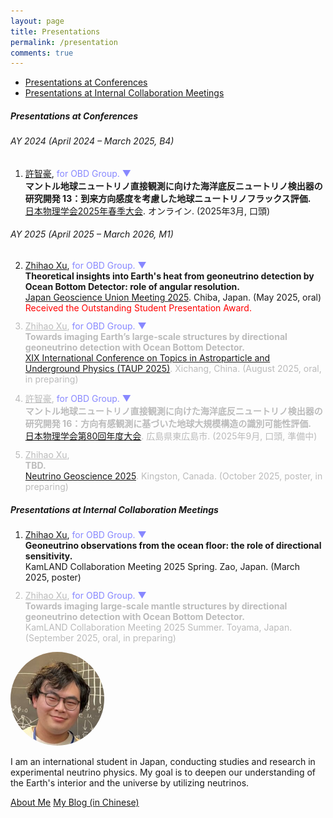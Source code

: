 ```yaml
---
layout: page
title: Presentations
permalink: /presentation
comments: true
---
```

<style>
  li {
    margin-bottom: 12px;
  }

  .no-margin-list li {
    margin-bottom: 0;
  }
  
  details summary::-webkit-details-marker {
    display: none;
  }
  details[open] > summary::after {
    content: " ▲";
    color: #8888ff;
  }
  details:not([open]) > summary::after {
    content: " ▼";
    color: #8888ff;
  }
  
</style>

<div class="row justify-content-between">
<div class="col-md-8 pr-5">

<ul class="list-unstyled no-margin-list">
  <li><a href="#conf" class="text-decoration-none">Presentations at Conferences</a></li>
  <li><a href="#internal" class="text-decoration-none">Presentations at Internal Collaboration Meetings</a></li>
</ul>

<h5 id="conf">Presentations at Conferences</h5>
<h6 id="conf-2024">AY 2024 (April 2024 – March 2025, B4)</h6>

<ol>
  <li>
    <u>許智豪</u>, 
    <details style="display: inline;">
      <summary style="color: #8888ff; cursor: pointer; text-decoration: none; display: inline;">
      for OBD Group.
      </summary>
      <span>
      井上邦雄, 渡辺寛子, 酒井汰一, 荒木拓登, 大野建, Simran Chauhan, 小野隆伸, William McDonough, 上木賢太, 阿部なつ江, 櫻井紀旭, 許正憲, 荒木英一郎, 笠谷貴史, 吉田弘.
    </span></details>
    <span><b>マントル地球ニュートリノ直接観測に向けた海洋底反ニュートリノ検出器の研究開発 13：到来方向感度を考慮した地球ニュートリノフラックス評価. </b></span><br>
    <span><a href="https://onsite.gakkai-web.net/jps/jps_search/2025sp/data2/html/programsj.html#:~:text=%E3%83%9E%E3%83%B3%E3%83%88%E3%83%AB%E5%9C%B0%E7%90%83%E3%83%8B%E3%83%A5%E3%83%BC%E3%83%88%E3%83%AA%E3%83%8E%E7%9B%B4%E6%8E%A5%E8%A6%B3%E6%B8%AC%E3%81%AB%E5%90%91%E3%81%91%E3%81%9F%E6%B5%B7%E6%B4%8B%E5%BA%95%E5%8F%8D%E3%83%8B%E3%83%A5%E3%83%BC%E3%83%88%E3%83%AA%E3%83%8E%E6%A4%9C%E5%87%BA%E5%99%A8%E3%81%AE%E7%A0%94%E7%A9%B6%E9%96%8B%E7%99%BA%2013%EF%BC%9A%E5%88%B0%E6%9D%A5%E6%96%B9%E5%90%91%E6%84%9F%E5%BA%A6%E3%82%92%E8%80%83%E6%85%AE%E3%81%97%E3%81%9F%E5%9C%B0%E7%90%83%E3%83%8B%E3%83%A5%E3%83%BC%E3%83%88%E3%83%AA%E3%83%8E%E3%83%95%E3%83%A9%E3%83%83%E3%82%AF%E3%82%B9%E8%A9%95%E4%BE%A1%E3%80%80%EF%BC%8820%E5%88%86%EF%BC%89" target="_blank">日本物理学会2025年春季大会</a>. オンライン. (2025年3月, 口頭)</span>
  </li>
</ol>

<h6 id="conf-2025">AY 2025 (April 2025 – March 2026, M1)</h6>
<ol start="2">
  <li>
    <u>Zhihao Xu</u>, 
    <details style="display: inline;">
      <summary style="color: #8888ff; cursor: pointer; text-decoration: none; display: inline;">
      for OBD Group.
      </summary>
      <span>
      Kunio Inoue, Hiroko Watanabe, Taichi Sakai, Takumi Araki, Takeru Ohno, Simran Chauhan, Takanobu Ono, William F. McDonough.
    </span></details>
    <span><b>Theoretical insights into Earth's heat from geoneutrino detection by Ocean Bottom Detector: role of angular resolution. </b></span><br>
    <span><a href="https://confit.atlas.jp/guide/event/jpgu2025/subject/SIT21-05/detail" target="_blank">Japan Geoscience Union Meeting 2025</a>. Chiba, Japan. (May 2025, oral) </span><br>
    <span style="color: red">Received the Outstanding Student Presentation Award.</span>
  </li>
  <li style="color: #bbbbbb;">
    <u>Zhihao Xu</u>, 
    <details style="display: inline;">
      <summary style="color: #8888ff; cursor: pointer; text-decoration: none; display: inline;">
      for OBD Group.
      </summary>
      <span>
      Takumi Araki, Simran Chauhan, Lyla Choi, Brian C. Crow, Max A.A. Dornfest, Stephen T. Dye, John Graham, Kunio Inoue, John G. Learned, Viacheslav A. Li, William F. McDonough, Takeru Ohno, Takanobu Ono, Taichi Sakai, Jackson Seligman, Nathan Sibert, David Vartanyan, Hiroko Watanabe, Jeffrey Yepez.
    </span></details>
    <span><b>Towards imaging Earth’s large-scale structures by directional geoneutrino detection with Ocean Bottom Detector. </b></span><br>
    <span><a href="https://hep.tsinghua.edu.cn/taup/" target="_blank">XIX International Conference on Topics in Astroparticle and Underground Physics (TAUP 2025)</a>. Xichang, China. (August 2025, oral, in preparing) </span>
  </li>
  <li style="color: #bbbbbb;">
    <u>許智豪</u>, 
    <details style="display: inline;">
      <summary style="color: #8888ff; cursor: pointer; text-decoration: none; display: inline;">
      for OBD Group.
      </summary>
      <span>
      荒木拓登, Simran Chauhan, Lyla Choi, Brian C. Crow, Max A.A. Dornfest, Stephen T. Dye, John Graham, 井上邦雄, John G. Learned, Viacheslav A. Li, William F. McDonough, 大野建, 小野隆伸, 酒井汰一, Jackson Seligman, Nathan Sibert, David Vartanyan, 渡辺寛子, Jeffrey Yepez.
    </span></details>
    <span><b>マントル地球ニュートリノ直接観測に向けた海洋底反ニュートリノ検出器の研究開発 16：方向有感観測に基づいた地球大規模構造の識別可能性評価. </b></span><br>
    <span><a href="https://www.jps.or.jp/activities/meetings/annual/annual-index.php" target="_blank">日本物理学会第80回年度大会</a>. 広島県東広島市. (2025年9月, 口頭, 準備中) </span>
  </li>
  <li style="color: #bbbbbb;">
    <u>Zhihao Xu</u>, <br>
    <span><b>TBD. </b></span><br>
    <span><a href="https://indico.global/event/14476/" target="_blank">Neutrino Geoscience 2025</a>. Kingston, Canada. (October 2025, poster, in preparing) </span>
  </li>
</ol>


<h5 id="internal">Presentations at Internal Collaboration Meetings</h5>
<ol>
  <li>
    <u>Zhihao Xu</u>, 
    <details style="display: inline;">
      <summary style="color: #8888ff; cursor: pointer; text-decoration: none; display: inline;">
      for OBD Group.
      </summary>
      <span>
      Kunio Inoue, Hiroko Watanabe, Taichi Sakai, Takumi Araki, Takeru Ohno, Simran Chauhan, Takanobu Ono, William F. McDonough, Kenta Ueki, Natsue Abe, Noriaki Sakurai, Masanori Kyo, Eiichiro Araki, Takafumi Kasaya, Hiroshi Yoshida.
    </span></details>
    <span><b>Geoneutrino observations from the ocean floor: the role of directional sensitivity. </b></span><br>
    <span>KamLAND Collaboration Meeting 2025 Spring. Zao, Japan. (March 2025, poster) </span>
  </li>
  <li style="color: #bbbbbb;">
    <u>Zhihao Xu</u>, 
    <details style="display: inline;">
      <summary style="color: #8888ff; cursor: pointer; text-decoration: none; display: inline;">
      for OBD Group.
      </summary>
      <span>
      Takumi Araki, Simran Chauhan, Lyla Choi, Brian C. Crow, Max A.A. Dornfest, Stephen T. Dye, John Graham, Kunio Inoue, John G. Learned, Viacheslav A. Li, William F. McDonough, Takeru Ohno, Takanobu Ono, Taichi Sakai, Jackson Seligman, Nathan Sibert, David Vartanyan, Hiroko Watanabe, Jeffrey Yepez.
    </span></details>
    <span><b>Towards imaging large-scale mantle structures by directional geoneutrino detection with Ocean Bottom Detector. </b></span><br>
    <span>KamLAND Collaboration Meeting 2025 Summer. Toyama, Japan. (September 2025, oral, in preparing) </span>
  </li>
</ol>

</div>

<div class="col-md-4">

<div class="sticky-top sticky-top-80">
<img src="assets/images/ZhihaoXu.png" alt="Zhihao Xu" style="width: 150px; border-radius: 50%; margin: 0 auto;"><br>
  <p>I am an international student in Japan, conducting studies and research in experimental neutrino physics.
    My goal is to deepen our understanding of the Earth's interior and the universe by utilizing neutrinos.</p>
<a target="_blank" href="https://kyochigo.github.io/about" class="btn btn-danger">About Me</a>
<a target="_blank" href="https://kyochigo.com/" class="btn btn-warning">My Blog (in Chinese)</a>
</div>

</div>
</div>
